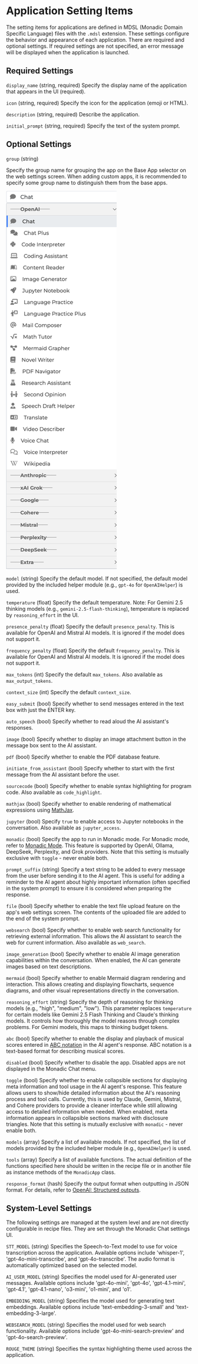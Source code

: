 # Application Setting Items

The setting items for applications are defined in MDSL (Monadic Domain Specific Language) files with the `.mdsl` extension. These settings configure the behavior and appearance of each application. There are required and optional settings. If required settings are not specified, an error message will be displayed when the application is launched.

## Required Settings

`display_name` (string, required)
Specify the display name of the application that appears in the UI (required).

`icon` (string, required)
Specify the icon for the application (emoji or HTML).

`description` (string, required)
Describe the application.

`initial_prompt` (string, required)
Specify the text of the system prompt.

## Optional Settings

`group` (string)

Specify the group name for grouping the app on the Base App selector on the web settings screen. When adding custom apps, it is recommended to specify some group name to distinguish them from the base apps.

![](../assets/images/groups.png ':size=300')

`model` (string)
Specify the default model. If not specified, the default model provided by the included helper module (e.g., `gpt-4o` for `OpenAIHelper`) is used.

`temperature` (float)
Specify the default temperature. Note: For Gemini 2.5 thinking models (e.g., `gemini-2.5-flash-thinking`), temperature is replaced by `reasoning_effort` in the UI.

`presence_penalty` (float)
Specify the default `presence_penalty`. This is available for OpenAI and Mistral AI models. It is ignored if the model does not support it.

`frequency_penalty` (float)
Specify the default `frequency_penalty`. This is available for OpenAI and Mistral AI models. It is ignored if the model does not support it.

`max_tokens` (int)
Specify the default `max_tokens`. Also available as `max_output_tokens`.

`context_size` (int)
Specify the default `context_size`.

`easy_submit` (bool)
Specify whether to send messages entered in the text box with just the ENTER key.

`auto_speech` (bool)
Specify whether to read aloud the AI assistant's responses.

`image` (bool)
Specify whether to display an image attachment button in the message box sent to the AI assistant.

`pdf` (bool)
Specify whether to enable the PDF database feature.

`initiate_from_assistant` (bool)
Specify whether to start with the first message from the AI assistant before the user.

`sourcecode` (bool)
Specify whether to enable syntax highlighting for program code. Also available as `code_highlight`.

`mathjax` (bool)
Specify whether to enable rendering of mathematical expressions using [MathJax](https://www.mathjax.org/).

`jupyter` (bool)
Specify `true` to enable access to Jupyter notebooks in the conversation. Also available as `jupyter_access`.

`monadic` (bool)
Specify the app to run in Monadic mode. For Monadic mode, refer to [Monadic Mode](./monadic-mode.md). This feature is supported by OpenAI, Ollama, DeepSeek, Perplexity, and Grok providers. Note that this setting is mutually exclusive with `toggle` - never enable both.

`prompt_suffix` (string)
Specify a text string to be added to every message from the user before sending it to the AI agent. This is useful for adding a reminder to the AI agent about highly important information (often specified in the system prompt) to ensure it is considered when preparing the response.

`file` (bool)
Specify whether to enable the text file upload feature on the app's web settings screen. The contents of the uploaded file are added to the end of the system prompt.

`websearch` (bool)
Specify whether to enable web search functionality for retrieving external information. This allows the AI assistant to search the web for current information. Also available as `web_search`.

`image_generation` (bool)
Specify whether to enable AI image generation capabilities within the conversation. When enabled, the AI can generate images based on text descriptions.

`mermaid` (bool)
Specify whether to enable Mermaid diagram rendering and interaction. This allows creating and displaying flowcharts, sequence diagrams, and other visual representations directly in the conversation.

`reasoning_effort` (string)
Specify the depth of reasoning for thinking models (e.g., "high", "medium", "low"). This parameter replaces `temperature` for certain models like Gemini 2.5 Flash Thinking and Claude's thinking models. It controls how thoroughly the model reasons through complex problems. For Gemini models, this maps to thinking budget tokens.

`abc` (bool)
Specify whether to enable the display and playback of musical scores entered in [ABC notation](https://abcnotation.com/) in the AI agent's response. ABC notation is a text-based format for describing musical scores.

`disabled` (bool)
Specify whether to disable the app. Disabled apps are not displayed in the Monadic Chat menu.

`toggle` (bool)
Specify whether to enable collapsible sections for displaying meta information and tool usage in the AI agent's response. This feature allows users to show/hide detailed information about the AI's reasoning process and tool calls. Currently, this is used by Claude, Gemini, Mistral, and Cohere providers to provide a cleaner interface while still allowing access to detailed information when needed. When enabled, meta information appears in collapsible sections marked with disclosure triangles. Note that this setting is mutually exclusive with `monadic` - never enable both.

`models` (array)
Specify a list of available models. If not specified, the list of models provided by the included helper module (e.g., `OpenAIHelper`) is used.

`tools` (array)
Specify a list of available functions. The actual definition of the functions specified here should be written in the recipe file or in another file as instance methods of the `MonadicApp` class.

`response_format` (hash)
Specify the output format when outputting in JSON format. For details, refer to [OpenAI: Structured outputs](https://platform.openai.com/docs/guides/structured-outputs).

## System-Level Settings

The following settings are managed at the system level and are not directly configurable in recipe files. They are set through the Monadic Chat settings UI.

`STT_MODEL` (string)
Specifies the Speech-to-Text model to use for voice transcription across the application. Available options include 'whisper-1', 'gpt-4o-mini-transcribe', and 'gpt-4o-transcribe'. The audio format is automatically optimized based on the selected model.

`AI_USER_MODEL` (string)
Specifies the model used for AI-generated user messages. Available options include 'gpt-4o-mini', 'gpt-4o', 'gpt-4.1-mini', 'gpt-4.1', 'gpt-4.1-nano', 'o3-mini', 'o1-mini', and 'o1'.

`EMBEDDING_MODEL` (string)
Specifies the model used for generating text embeddings. Available options include 'text-embedding-3-small' and 'text-embedding-3-large'.

`WEBSEARCH_MODEL` (string)
Specifies the model used for web search functionality. Available options include 'gpt-4o-mini-search-preview' and 'gpt-4o-search-preview'.

`ROUGE_THEME` (string)
Specifies the syntax highlighting theme used across the application.

